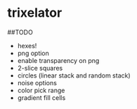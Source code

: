# trixelator

##TODO
- hexes!
- png option
- enable transparency on png
- 2-slice squares
- circles (linear stack and random stack)
- noise options
- color pick range
- gradient fill cells
